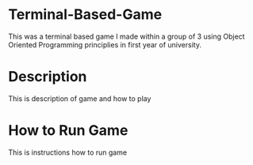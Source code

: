 # Terminal-Based-Game
This was a terminal based game I made within a group of 3 using Object Oriented Programming principlies in first year of university. 

# Description
This is description of game and how to play

# How to Run Game
This is instructions how to run game
